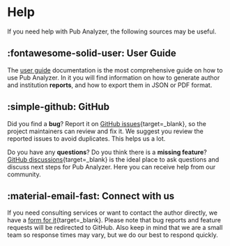 # Help

If you need help with Pub Analyzer, the following sources may be useful.

## :fontawesome-solid-user: User Guide

The [user guide](./user/index.md) documentation is the most comprehensive guide on how to use Pub Analyzer. In it you will find information on how to generate author and institution **reports**, and how to export them in JSON or PDF format.

## :simple-github: GitHub

Did you find a **bug**? Report it on [GitHub issues](https://github.com/alejandrgaspar/pub-analyzer/issues){target=_blank}, so the project maintainers can review and fix it. We suggest you review the reported issues to avoid duplicates. This helps us a lot.

Do you have any **questions**? Do you think there is a **missing feature**? [GitHub discussions](https://github.com/alejandrgaspar/pub-analyzer/discussions){target=_blank} is the ideal place to ask questions and discuss next steps for Pub Analyzer. Here you can receive help from our community.

## :material-email-fast: Connect with us

If you need consulting services or want to contact the author directly, we have a [form for it](https://tally.so/r/wdaKxN){target=_blank}. Please note that bug reports and feature requests will be redirected to GitHub. Also keep in mind that we are a small team so response times may vary, but we do our best to respond quickly.
